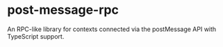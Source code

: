 # post-message-rpc
An RPC-like library for contexts connected via the postMessage API with TypeScript support.
